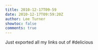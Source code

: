 ```yaml
---
title: 2010-12-17T09-59
date: 2010-12-17T09:59:20Z
author: Lee Turner
showtoc: false
comments: true
---
```


Just exported all my links out of #delicious

